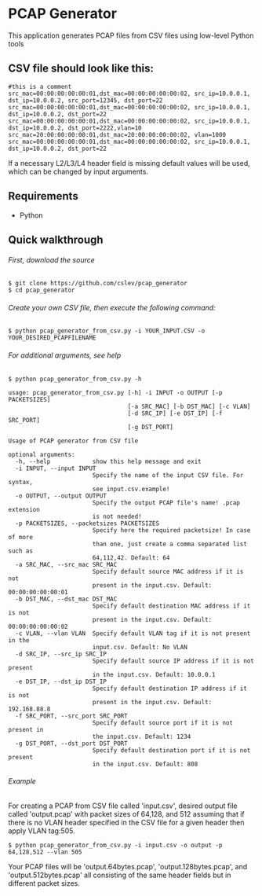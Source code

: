 # PCAP Generator
This application generates PCAP files from CSV files using low-level Python tools

## CSV file should look like this:
```
#this is a comment
src_mac=00:00:00:00:00:01,dst_mac=00:00:00:00:00:02, src_ip=10.0.0.1, dst_ip=10.0.0.2, src_port=12345, dst_port=22
src_mac=00:00:00:00:00:01,dst_mac=00:00:00:00:00:02, src_ip=10.0.0.1, dst_ip=10.0.0.2, dst_port=22
src_mac=00:00:00:00:00:01,dst_mac=00:00:00:00:00:02, src_ip=10.0.0.1, dst_ip=10.0.0.2, dst_port=2222,vlan=10
src_mac=20:00:00:00:00:01,dst_mac=20:00:00:00:00:02, vlan=1000
src_mac=00:00:00:00:00:01,dst_mac=00:00:00:00:00:02, src_ip=10.0.0.1, dst_ip=10.0.0.2, dst_port=22
```
 If a necessary L2/L3/L4 header field is missing  default values will be used, which can be changed by input arguments.
 
## Requirements
 - Python
 
## Quick walkthrough
###### First, download the source
```
$ git clone https://github.com/cslev/pcap_generator
$ cd pcap_generator
```

###### Create your own CSV file, then execute the following command:
```
$ python pcap_generator_from_csv.py -i YOUR_INPUT.CSV -o YOUR_DESIRED_PCAPFILENAME
```

###### For additional arguments, see help
```
$ python pcap_generator_from_csv.py -h

usage: pcap_generator_from_csv.py [-h] -i INPUT -o OUTPUT [-p PACKETSIZES]
                                  [-a SRC_MAC] [-b DST_MAC] [-c VLAN]
                                  [-d SRC_IP] [-e DST_IP] [-f SRC_PORT]
                                  [-g DST_PORT]

Usage of PCAP generator from CSV file

optional arguments:
  -h, --help            show this help message and exit
  -i INPUT, --input INPUT
                        Specify the name of the input CSV file. For syntax,
                        see input.csv.example!
  -o OUTPUT, --output OUTPUT
                        Specify the output PCAP file's name! .pcap extension
                        is not needed!
  -p PACKETSIZES, --packetsizes PACKETSIZES
                        Specify here the required packetsize! In case of more
                        than one, just create a comma separated list such as
                        64,112,42. Default: 64
  -a SRC_MAC, --src_mac SRC_MAC
                        Specify default source MAC address if it is not
                        present in the input.csv. Default: 00:00:00:00:00:01
  -b DST_MAC, --dst_mac DST_MAC
                        Specify default destination MAC address if it is not
                        present in the input.csv. Default: 00:00:00:00:00:02
  -c VLAN, --vlan VLAN  Specify default VLAN tag if it is not present in the
                        input.csv. Default: No VLAN
  -d SRC_IP, --src_ip SRC_IP
                        Specify default source IP address if it is not present
                        in the input.csv. Default: 10.0.0.1
  -e DST_IP, --dst_ip DST_IP
                        Specify default destination IP address if it is not
                        present in the input.csv. Default: 192.168.88.8
  -f SRC_PORT, --src_port SRC_PORT
                        Specify default source port if it is not present in
                        the input.csv. Default: 1234
  -g DST_PORT, --dst_port DST_PORT
                        Specify default destination port if it is not present
                        in the input.csv. Default: 808

```

###### Example
For creating a PCAP from CSV file called 'input.csv', desired output file called 'output.pcap' with packet sizes of 64,128, and 512 assuming that if there is no VLAN header specified in the CSV file for a given header then apply VLAN tag:505.
```
$ python pcap_generator_from_csv.py -i input.csv -o output -p 64,128,512 --vlan 505
```
Your PCAP files will be 'output.64bytes.pcap', 'output.128bytes.pcap', and 'output.512bytes.pcap' all consisting of the same header fields but in different packet sizes.


